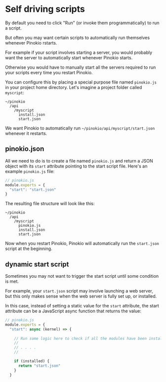 # Self driving scripts

By default you need to click "Run" (or invoke them programmatically) to run a script.

But often you may want certain scripts to automatically run themselves whenever Pinokio rstarts.

For example if your script involves starting a server, you would probably want the server to automatically start whenever Pinokio starts.

Otherwise you would have to manually start all the servers required to run your scripts every time you restart Pinokio.

You can configure this by placing a special purpose file named `pinokio.js` in your project home directory. Let's imagine a project folder called `myscript`:


```
~/pinokio
  /api
    /myscript
      install.json
      start.json
```

We want Pinokio to automatically run `~/pinokio/api/myscript/start.json` whenever it restarts.

## pinokio.json

All we need to do is to create a file named `pinokio.js` and return a JSON object with its `start` attribute pointing to the start script file. Here's an example `pinokio.js` file:

```javascript
// pinokio.js
module.exports = {
  "start": "start.json"
}
```

The resulting file structure will look like this:

```
~/pinokio
  /api
    /myscript
      pinokio.js
      install.json
      start.json
```

Now when you restart Pinokio, Pinokio will automatically run the `start.json` script at the beginning.

## dynamic start script

Sometimes you may not want to trigger the start script until some condition is met.

For example, your `start.json` script may involve launching a web server, but this only makes sense when the web server is fully set up, or installed.

In this case, instead of setting a static value for the `start` attribute, the start attribute can be a JavaScript async function that returns the value:

```javascript
// pinokio.js
module.exports = {
  "start": async (kernel) => {
    
    // Run some logic here to check if all the modules have been installed
    //
    // . . . .
    //

    if (installed) {
      return "start.json"
    }
  }
```
